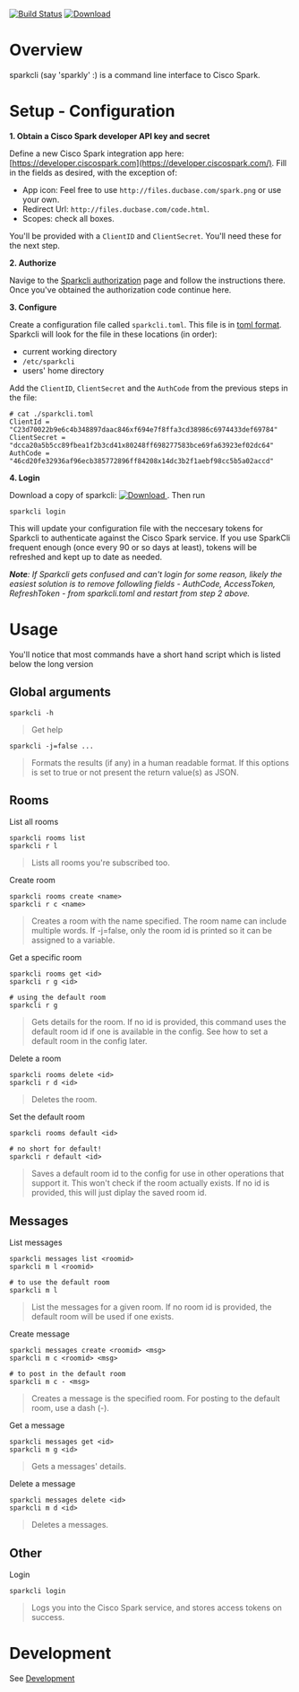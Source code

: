 [![Build Status](https://travis-ci.org/tdeckers/sparkcli.svg?branch=master)](https://travis-ci.org/tdeckers/sparkcli) [ ![Download](https://api.bintray.com/packages/tdeckers/sparkcli/sparkcli/images/download.svg) ](https://bintray.com/tdeckers/sparkcli/sparkcli/_latestVersion)

# Overview

sparkcli (say 'sparkly' :) is a command line interface to Cisco Spark.

# Setup - Configuration

**1. Obtain a Cisco Spark developer API key and secret**

Define a new Cisco Spark integration app here: [https://developer.ciscospark.com](https://developer.ciscospark.com/).  Fill in the fields as desired, with the exception of:
   
* App icon: Feel free to use `http://files.ducbase.com/spark.png` or use your own.
* Redirect Url: `http://files.ducbase.com/code.html`.
* Scopes: check all boxes.

You'll be provided with a `ClientID` and `ClientSecret`.  You'll need these for the 
   next step.

**2. Authorize**

Navige to the [Sparkcli authorization](http://files.ducbase.com/authorize.html) page 
and follow the instructions there.  Once you've obtained the authorization code
continue here.

**3. Configure**

Create a configuration file called `sparkcli.toml`.  This file is in 
[toml format](https://godoc.org/github.com/BurntSushi/toml).  Sparkcli will look for the 
file in these locations (in order):

* current working directory
* `/etc/sparkcli`
* users' home directory

Add the `ClientID`, `ClientSecret` and the `AuthCode` from the previous steps in the file:

    # cat ./sparkcli.toml
    ClientId = "C23d70022b9e6c4b348897daac846xf694e7f8ffa3cd38986c6974433def69784"
    ClientSecret = "dcca20a5b5cc89fbea1f2b3cd41x80248ff698277583bce69fa63923ef02dc64"
    AuthCode = "46cd20fe32936af96ecb385772896ff84208x14dc3b2f1aebf98cc5b5a02accd"

**4. Login**

Download a copy of sparkcli:  [ ![Download](https://api.bintray.com/packages/tdeckers/sparkcli/sparkcli/images/download.svg) ](https://bintray.com/tdeckers/sparkcli/sparkcli/_latestVersion).
Then run

    sparkcli login

This will update your configuration file with the neccesary tokens for Sparkcli
to authenticate against the Cisco Spark service.  If you use SparkCli frequent enough 
(once every 90 or so days at least), tokens will be refreshed and kept up to date 
as needed.

_**Note**: If Sparkcli gets confused and can't login for some reason, likely the easiest solution is
to remove followling fields - AuthCode, AccessToken, RefreshToken - from sparkcli.toml 
and restart from step 2 above._

# Usage

You'll notice that most commands have a short hand script which is listed below 
the long version

## Global arguments

    sparkcli -h

> Get help

    sparkcli -j=false ...

> Formats the results (if any) in a human readable format.  If this options is 
> set to true or not present the return value(s) as JSON.

## Rooms

List all rooms

    sparkcli rooms list
    sparkcli r l

> Lists all rooms you're subscribed too.

Create room

    sparkcli rooms create <name>
    sparkcli r c <name>

> Creates a room with the name specified.  The room name can include multiple words. 
> If -j=false, only the room id is printed so it can be assigned to a variable.

Get a specific room

    sparkcli rooms get <id>
    sparkcli r g <id>
    
    # using the default room
    sparkcli r g

> Gets details for the room.  If no id is provided, this command uses the default 
> room id if one is available in the config.  See how to set a default room in 
> the config later.

Delete a room

    sparkcli rooms delete <id>
    sparkcli r d <id>

> Deletes the room.

Set the default room

    sparkcli rooms default <id>
    
    # no short for default!
    sparkcli r default <id> 

> Saves a default room id to the config for use in other operations that support it.
> This won't check if the room actually exists. If no id is provided, this will 
> just diplay the saved room id.

## Messages

List messages

    sparkcli messages list <roomid>
    sparkcli m l <roomid>
    
    # to use the default room
    sparkcli m l

> List the messages for a given room.  If no room id is provided, the default room
> will be used if one exists.

Create message

    sparkcli messages create <roomid> <msg>
    sparkcli m c <roomid> <msg>
    
    # to post in the default room
    sparkcli m c - <msg>
    
> Creates a message is the specified room.  For posting to the default room, use
> a dash (-).

Get a message

    sparkcli messages get <id>
    sparkcli m g <id>
    
> Gets a messages' details.

Delete a message

    sparkcli messages delete <id>
    sparkcli m d <id>

> Deletes a messages.

## Other

Login

    sparkcli login

> Logs you into the Cisco Spark service, and stores access tokens on success.

# Development

See [Development](DEVELOPMENT.md)
